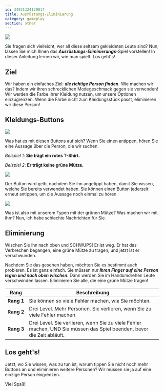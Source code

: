 ```yaml
---
id: 34921324129817
title: Ausrüstungs-Eliminierung
category: gameplay
section: other
---
```

![](https://help.studycat.com/hc/article_attachments/34921324100889)

Sie fragen sich vielleicht, wer all diese seltsam gekleideten Leute sind? Nun, lassen Sie mich Ihnen das ***Ausrüstungs-Eliminierungs***-Spiel vorstellen! In dieser Anleitung lernen wir, wie man spielt. Los geht's!

## Ziel

Wir haben ein einfaches Ziel: ***die richtige Person finden.*** Wie machen wir das? Indem wir ihren schrecklichen Modegeschmack gegen sie verwenden! Wir werden die Farbe ihrer Kleidung nutzen, um unsere Optionen einzugrenzen. Wenn die Farbe nicht zum Kleidungsstück passt, eliminieren wir diese Person!

## Kleidungs-Buttons

**![](https://help.studycat.com/hc/article_attachments/34921310348441)**

Was hat es mit diesen Buttons auf sich? Wenn Sie einen antippen, hören Sie eine Aussage über die Person, die wir suchen.

*Beispiel 1*: **Sie trägt ein rotes T-Shirt.**

*Beispiel 2*: **Er trägt keine grüne Mütze.**

![](https://help.studycat.com/hc/article_attachments/34921324104985)  

Der Button wird gelb, nachdem Sie ihn angetippt haben, damit Sie wissen, welche Sie bereits verwendet haben. Sie können einen Button jederzeit erneut antippen, um die Aussage noch einmal zu hören.

![](https://help.studycat.com/hc/article_attachments/34921324114329)

Was ist also mit unserem Typen mit der grünen Mütze? Was machen wir mit ihm? Nun, ich habe schlechte Nachrichten für Sie.

## Eliminierung

Wischen Sie ihn nach oben und SCHWUPS! Er ist weg. Er hat das Verbrechen begangen, eine grüne Mütze zu tragen, und jetzt ist er verschwunden.

Nachdem Sie das gesehen haben, möchten Sie es bestimmt auch probieren. Es ist ganz einfach. Sie müssen nur ***Ihren Finger auf eine Person legen und nach oben wischen***. Dann werden Sie im Handumdrehen Leute verschwinden lassen. Eliminieren Sie alle, die eine grüne Mütze tragen!

| Rang | Beschreibung |
| --- | --- |
| **Rang&nbsp;1** | Sie können so viele Fehler machen, wie Sie möchten. |
| **Rang&nbsp;2** | Drei Level. Mehr Personen. Sie verlieren, wenn Sie zu viele Fehler machen. |
| **Rang&nbsp;3** | Drei Level. Sie verlieren, wenn Sie zu viele Fehler machen, UND Sie müssen das Spiel beenden, bevor die Zeit abläuft. |

## Los geht's!

Jetzt, wo Sie wissen, was zu tun ist, warum tippen Sie nicht noch mehr Buttons an und eliminieren weitere Personen? Wir müssen sie ja auf eine einzige Person eingrenzen.

Viel Spaß!